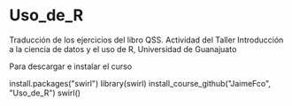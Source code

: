 # Uso_de_R
Traducción de los ejercicios del libro QSS. Actividad del Taller Introducción a la ciencia de datos y el uso de R, Universidad de Guanajuato

Para descargar e instalar el curso

install.packages("swirl")
library(swirl)
install_course_github("JaimeFco", "Uso_de_R")
swirl()

